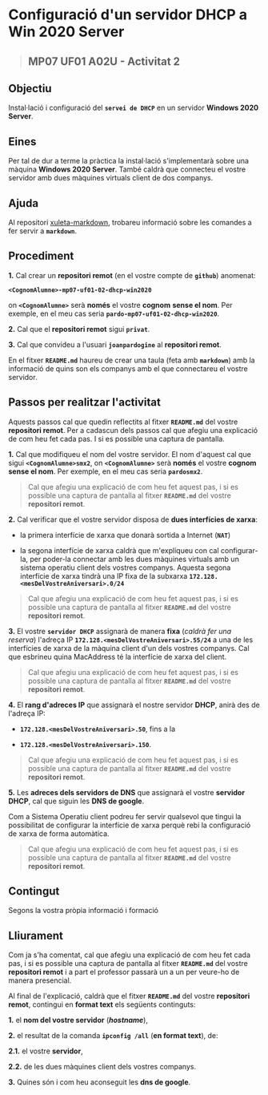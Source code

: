 # Configuració d'un servidor DHCP a Win 2020 Server

> ## MP07 UF01 A02U - Activitat 2

## Objectiu

Instal·lació i configuració del **```servei de DHCP```** en un servidor **Windows 2020 Server**.

## Eines

Per tal de dur a terme la pràctica la instal·lació s'implementarà sobre una màquina **Windows 2020 Server**. També caldrà que connecteu el vostre servidor amb dues màquines virtuals client de dos companys.


## Ajuda

Al repositori [xuleta-markdown](https://github.com/joanpardogine/xuleta-markdown), trobareu informació sobre les comandes a fer servir a **```markdown```**.

## Procediment

**1.** Cal crear un **repositori remot** (en el vostre compte de **```github```**) anomenat:

**```<CognomAlumne>-mp07-uf01-02-dhcp-win2020```**

on **```<CognomAlumne>```** serà **només** el vostre **cognom** **sense el nom**. Per exemple, en el meu cas seria **```pardo-mp07-uf01-02-dhcp-win2020```**.

**2.** Cal que el **repositori remot** sigui **```privat```**.

**3.** Cal que convideu a l'usuari **```joanpardogine```** al **repositori remot**.

En el fitxer **```README.md```** haureu de crear una taula (feta amb **```markdown```**) amb la informació de quins son els companys amb el que connectareu el vostre servidor.

## Passos per realitzar l'activitat

Aquests passos cal que quedin reflectits al fitxer **```README.md```** del vostre **repositori remot**. Per a cadascun dels passos cal que afegiu una explicació de com heu fet cada pas. I si es possible una captura de pantalla.  

**1.** Cal que modifiqueu el nom del vostre servidor. El nom d'aquest cal que sigui **```<CognomAlumne>smx2```**, on **```<CognomAlumne>```** serà **només** el vostre **cognom** **sense el nom**. Per exemple, en el meu cas seria **```pardosmx2```**.

> Cal que afegiu una explicació de com heu fet aquest pas, i si es possible una captura de pantalla al fitxer **```README.md```** del vostre **repositori remot**.

**2.** Cal verificar que el vostre servidor disposa de **dues interfícies de xarxa**:

   * la primera interfície de xarxa que donarà sortida a Internet (**```NAT```**)

   * la segona interfície de xarxa caldrà que m'expliqueu con cal configurar-la, per poder-la connectar amb les dues màquines virtuals amb un sistema operatiu client dels vostres companys. Aquesta segona interfície de xarxa tindrà una IP fixa de la subxarxa
        **```172.128.<mesDelVostreAniversari>.0/24```**

> Cal que afegiu una explicació de com heu fet aquest pas, i si es possible una captura de pantalla al fitxer **```README.md```** del vostre **repositori remot**.

**3.** El vostre **```servidor DHCP```** assignarà de manera **fixa** (*caldrà fer una reserva*) l'adreça IP **```172.128.<mesDelVostreAniversari>.55/24```** a una de les interfícies de xarxa de la màquina client d'un dels vostres companys. Cal que esbrineu quina MacAddress té la interfície de xarxa del client.

> Cal que afegiu una explicació de com heu fet aquest pas, i si es possible una captura de pantalla al fitxer **```README.md```** del vostre **repositori remot**.

**4.** El **rang d'adreces IP** que assignarà el nostre servidor **DHCP**, anirà des de l'adreça IP:

 * **```172.128.<mesDelVostreAniversari>.50```**, fins a la
 
 * **```172.128.<mesDelVostreAniversari>.150```**.

> Cal que afegiu una explicació de com heu fet aquest pas, i si es possible una captura de pantalla al fitxer **```README.md```** del vostre **repositori remot**.

**5.** Les **adreces dels servidors de DNS** que assignarà el vostre **servidor DHCP**, cal que siguin les **DNS de google**.

Com a Sistema Operatiu client podreu fer servir qualsevol que tingui la possibilitat de configurar la interfície de xarxa perquè rebi la configuració de xarxa de forma automàtica.

> Cal que afegiu una explicació de com heu fet aquest pas, i si es possible una captura de pantalla al fitxer **```README.md```** del vostre **repositori remot**.

## Contingut

Segons la vostra pròpia informació i formació

## Lliurament

Com ja s'ha comentat, cal que afegiu una explicació de com heu fet cada pas, i si es possible una captura de pantalla al fitxer **```README.md```** del vostre **repositori remot** i a part el professor passarà un a un per veure-ho de manera presencial.

Al final de l'explicació, caldrà que el fitxer **```README.md```** del vostre **repositori remot**, contingui en **format text** els següents continguts:

**1.** el **nom del vostre servidor** (***hostname***),

**2.** el resultat de la comanda **```ipconfig /all```** (**en format text**), de:

   **2.1.** el vostre **servidor**,

   **2.2.** de les dues màquines client dels vostres companys.

**3.** Quines són i com heu aconseguit les **dns de google**.